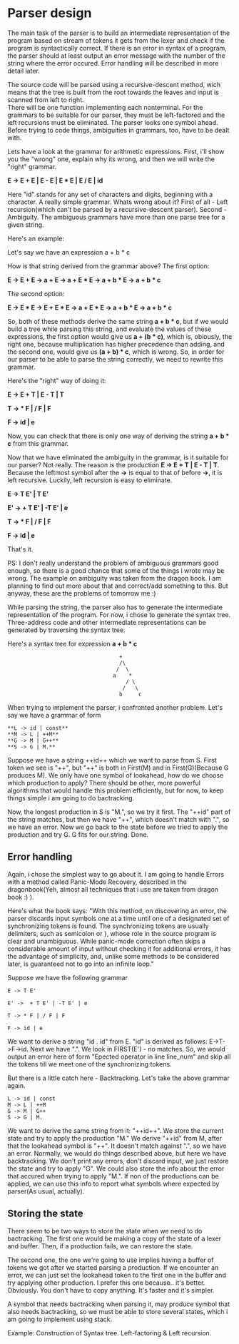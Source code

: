 # Parser design

The main task of the parser is to build an intermediate representation of the program
based on stream of tokens it gets from the lexer and check if the program is syntactically correct.
If there is an error in syntax of a program, the parser should at least output an error message
with the number of the string where the error occured. Error handling will be described in more detail later.


The source code will be parsed using a recursive-descent method, wich means that the tree is built
from the root towards the leaves and input is scanned from left to right.  
There will be one function implementing each nonterminal. For the grammars to be suitable for our parser,
they must be left-factored and the left recursions must be eliminated. The parser looks one symbol ahead.
Before trying to code things, ambiguities in grammars, too, have to be dealt with.



Lets have a look at the grammar for arithmetic expressions.
First, i'll show you the "wrong" one, explain why its wrong,
and then we will write the "right" grammar.

**E -> E + E | E - E | E * E | E / E | id**

Here "id" stands for any set of characters and digits, beginning with a character.
A really simple grammar. Whats wrong about it? 
First of all - Left recursion(which can't be parsed by a recursive-descent parser).
Second - Ambiguity. The ambiguous grammars have more than one parse tree for a given string.

Here's an example: 

Let's say we have an expression a + b * c

How is that string derived from the grammar above?
The first option:

**E -> E + E -> a + E -> a + E * E -> a + b * E -> a + b * c** 

The second option:

**E -> E * E -> E + E * E -> a + E * E -> a + b * E -> a + b * c** 

So, both of these methods derive the same string **a + b * c**, but if we would
build a tree while parsing this string, and evaluate the values of these expressions, 
the first option would give us **a + (b * c)**, which is, obiously, the right one, because
multiplication has higher precedence than adding, and the second one, would give us
**(a + b) * c**, which is wrong. So, in order for our parser to be able to parse the string correctly,
we need to rewrite this grammar.

Here's the "right" way of doing it:

**E -> E + T | E - T | T**

**T -> * F | / F | F**

**F -> id | e**

Now, you can check that there is only one way of deriving the string **a + b * c** from this grammar.

Now that we have eliminated the ambiguity in the grammar, is it suitable for our parser? Not really.
The reason is the production  **E -> E + T | E - T | T**.
Because the leftmost symbol after the **->** is equal to that of before **->**, it is left recursive.
Luckily, left recursion is easy to eliminate.

**E -> T E' | T E'**

**E' ->  + T E' | -T E' | e**

**T -> * F | / F | F** 

**F -> id | e**

That's it. 

PS: I don't really understand the problem of ambiguous grammars good enough, so there is a good chance that
some of the things i wrote may be wrong. The example on ambiguity was taken from the dragon book.
I am planning to find out more about that and correct/add something to this.
But anyway, these are the problems of tomorrow me :)




While parsing the string, the parser also has to generate the intermediate representation of the program.
For now, i chose to generate the syntax tree. Three-address code and other intermediate representations can be
generated by traversing the syntax tree.

Here's a syntax tree for expression **a + b * c**

									   +
									   /\
									  /  \
									 a    *
									 	 / \
									 	/   \
									   b	 c



When trying to implement the parser, i confronted another problem.
Let's say we have a grammar of form
	
	**L -> id | const**
	**M -> L | ++M**
	**G -> M | G++**
	**S -> G | M.**

Suppose we have a string ++id++ which we want to parse from S.
First token we see is "++", but "++" is both in First(M) and in First(G)(Because G produces M).
We only have one symbol of lookahead, how do we choose which production to apply? 
There should be other, more powerful algorithms that would handle this problem efficiently,
but for now, to keep things simple i am going to do bactracking. 

Now, the longest production in S is "M.", so we try it first. The "++id" part of the string matches,
but then we have "++", which doesn't match with ".", so we have an error. Now we go back to the 
state before we tried to apply the production and try G. G fits for our string. Done.


## Error handling
Again, i chose the simplest way to go about it. I am going to handle Errors with a method called
Panic-Mode Recovery, described in the dragonbook(Yeh, almost all techniques that i use are taken from dragon book :) ).

Here's what the book says:
"With this method, on discovering an error, the parser discards input symbols
one at a time until one of a designated set of synchronizing tokens is found.
The synchronizing tokens are usually delimiters, such as semicolon or }, whose
role in the source program is clear and unambiguous. While panic-mode correction often skips a 
considerable amount of input without checking it for additional errors, it has the 
advantage of simplicity, and, unlike some methods to be considered later, is 
guaranteed not to go into an infinite loop."

Suppose we have the following grammar 
 
	E -> T E'

	E' ->  + T E' | -T E' | e

	T -> * F | / F | F 

	F -> id | e


We want to derive a string "id . id" from E. "id" is derived as follows: E->T->F->id.
Next we have ".". We look in FIRST(E') - no matches. So, we would output an error here of form
"Epected operator in line line_num" and skip all the tokens till we meet one of the synchronizing tokens.

But there is a little catch here - Backtracking. Let's take the above grammar again.
	
	L -> id | const
	M -> L | ++M
	G -> M | G++
	S -> G | M.

We want to derive the same string from it: "++id++". We store the current state and try to apply the production "M."
We derive "++id" from M, after that the lookahead symbol is "++". It doesn't match against
".", so we have an error. Normally, we would do things described above, but here we have backtracking.
We don't print any errors, don't discard input, we just restore the state and try to apply "G".
We could also store the info about the error that accured when trying to apply "M.". If non of the productions 
can be applied, we can use this info to report what symbols where expected by parser(As usual, actually).



## Storing the state

There seem to be two ways to store the state when we need to do bactracking. 
The first one would be making a copy of the state of a lexer and buffer. 
Then, if a production fails, we can restore the state.

The second one, the one we're going to use implies having a buffer of tokens we got after we started parsing a production. 
If we encounter an error, we can just set the lookahead token to the first one in the buffer and try applying other production.
I prefer this one because.. it's better. Obviously. You don't have to copy anything. It's faster and it's simpler.

A symbol that needs bactracking when parsing it, may produce symbol that also needs bactracking, so we must be able to 
store several states, which i am going to implement using stack.

Example: Construction of Syntax tree.
Left-factoring & Left recursion.




